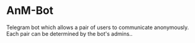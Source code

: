 # AnM-Bot
Telegram bot which allows a pair of users to communicate anonymously. Each pair can be determined by the bot's admins..
